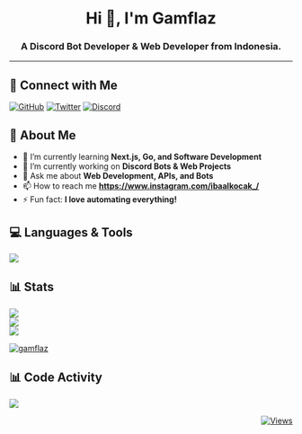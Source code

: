 <h1 align="center">Hi 👋, I'm Gamflaz</h1>
<h3 align="center">A Discord Bot Developer & Web Developer from Indonesia.</h3>

---

## 🔗 Connect with Me
[![GitHub](https://img.shields.io/badge/-GitHub-333?style=for-the-badge&logo=github)](https://github.com/MomoPi-Dark)
[![Twitter](https://img.shields.io/badge/-Twitter-1DA1F2?style=for-the-badge&logo=twitter)](https://twitter.com/ibalkocak_)
[![Discord](https://img.shields.io/badge/-Discord-5865F2?style=for-the-badge&logo=discord)](https://discord.gg/4DdJ46VFJQ)

## 🚀 About Me
- 🌱 I’m currently learning **Next.js, Go, and Software Development**
- 🔭 I’m currently working on **Discord Bots & Web Projects**
- 💬 Ask me about **Web Development, APIs, and Bots**
- 📫 How to reach me **https://www.instagram.com/ibaalkocak_/**
- ⚡ Fun fact: **I love automating everything!**

## 💻 Languages & Tools
<p align="start">
  <img src="https://skillicons.dev/icons?i=vscode,docker,androidstudio,idea,js,ts,go,nextjs,cpp,dart,flutter,java&theme=dark">
</p>

## 📊 Stats
![](https://github-readme-stats.vercel.app/api?username=MomoPi-Dark&theme=tokyonight&hide_border=true&include_all_commits=false&count_private=false)<br/>
![](https://github-readme-streak-stats.herokuapp.com/?user=MomoPi-Dark&theme=tokyonight&hide_border=true)<br/>
![](https://github-readme-stats.vercel.app/api/top-langs/?username=MomoPi-Dark&theme=tokyonight&hide_border=true&include_all_commits=false&count_private=false&layout=compact)
<p align="left"> <a href="https://github.com/ryo-ma/github-profile-trophy"><img src="https://github-profile-trophy.vercel.app/?username=momopi-dark&theme=onedark" alt="gamflaz" /></a> </p> 

## 📊 Code Activity
<p>
    <a href="https://wakatime.com"><img src="https://wakatime.com/share/@1613dde9-c8f6-48d2-af00-7e1a7a4183f9/73473456-a66b-4a0f-82e9-bfea5a1756bc.png" /></a>
</p>

<div align="end">
  <a href="https://github.com/MomoPi-Dark"><img src="https://komarev.com/ghpvc/?username=MomoPi-Dark&label=VIEWS&style=for-the-badge&color=orange" alt="Views"></a>
</div>
